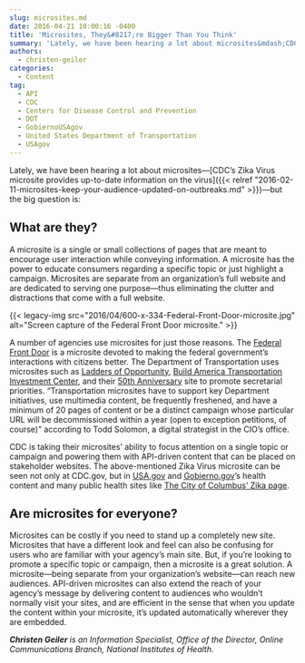 ```yaml
---
slug: microsites.md
date: 2016-04-21 10:00:16 -0400
title: 'Microsites, They&#8217;re Bigger Than You Think'
summary: 'Lately, we have been hearing a lot about microsites&mdash;CDC&rsquo;s Zika Virus microsite provides up-to-date information on the virus&mdash;but the big question is: What are they? A microsite is a single or small collections of pages that are meant to encourage user interaction while conveying information. A microsite has the power to educate consumers regarding a'
authors:
  - christen-geiler
categories:
  - Content
tag:
  - API
  - CDC
  - Centers for Disease Control and Prevention
  - DOT
  - GobiernoUSAgov
  - United States Department of Transportation
  - USAgov
---
```


Lately, we have been hearing a lot about microsites—[CDC’s Zika Virus microsite provides up-to-date information on the virus]({{< relref "2016-02-11-microsites-keep-your-audience-updated-on-outbreaks.md" >}})—but the big question is:

## What are they?

A microsite is a single or small collections of pages that are meant to encourage user interaction while conveying information. A microsite has the power to educate consumers regarding a specific topic or just highlight a campaign. Microsites are separate from an organization’s full website and are dedicated to serving one purpose—thus eliminating the clutter and distractions that come with a full website.

{{< legacy-img src="2016/04/600-x-334-Federal-Front-Door-microsite.jpg" alt="Screen capture of the Federal Front Door microsite." >}}

A number of agencies use microsites for just those reasons. The [Federal Front Door](https://labs.usa.gov/) is a microsite devoted to making the federal government’s interactions with citizens better. The Department of Transportation uses microsites such as [Ladders of Opportunity](https://www.transportation.gov/opportunity), [Build America Transportation Investment Center](https://www.transportation.gov/buildamerica), and their [50th Anniversary](https://www.transportation.gov/50) site to promote secretarial priorities. &#8220;Transportation microsites have to support key Department initiatives, use multimedia content, be frequently freshened, and have a minimum of 20 pages of content or be a distinct campaign whose particular URL will be decommissioned within a year (open to exception petitions, of course)&#8221; according to Todd Solomon, a digital strategist in the CIO’s office.

CDC is taking their microsites’ ability to focus attention on a single topic or campaign and powering them with API-driven content that can be placed on stakeholder websites. The above-mentioned Zika Virus microsite can be seen not only at CDC.gov, but in [USA.gov](https://www.usa.gov/features/zika-virus-what-you-need-to-know) and [Gobierno.gov](https://gobierno.usa.gov/novedades/el-virus-del-zika-lo-que-debe-saber)’s health content and many public health sites like [The City of Columbus’ Zika page](https://www.columbus.gov/zika/).

## Are microsites for everyone?

Microsites can be costly if you need to stand up a completely new site. Microsites that have a different look and feel can also be confusing for users who are familiar with your agency’s main site. But, if you&#8217;re looking to promote a specific topic or campaign, then a microsite is a great solution. A microsite—being separate from your organization&#8217;s website—can reach new audiences. API-driven microsites can also extend the reach of your agency’s message by delivering content to audiences who wouldn’t normally visit your sites, and are efficient in the sense that when you update the content within your microsite, it’s updated automatically wherever they are embedded.

_**Christen Geiler** is an Information Specialist, Office of the Director, Online Communications Branch, National Institutes of Health._